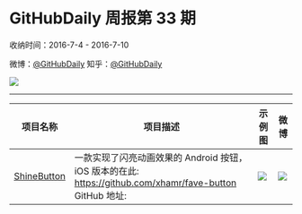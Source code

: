 # GitHubDaily 周报第 33 期

收纳时间：2016-7-4 - 2016-7-10

微博：[@GitHubDaily](https://weibo.com/GitHubDaily)
知乎：[@GitHubDaily](https://www.zhihu.com/people/githubdaily)

![](https://raw.githubusercontent.com/GitHubDaily/GitHubDaily/master/assets/weixin.png)

---

项目名称 | 项目描述 | 示例图 | 微博
--- | --- | --- | ---
[ShineButton](status.github_url) | 一款实现了闪亮动画效果的 Android 按钮， iOS 版本的在此: https://github.com/xhamr/fave-button GitHub 地址: | ![](http://ww1.sinaimg.cn/large/006fiYtfjw1f5osg58q66g30ci05kdsq.gif) | [![](https://raw.githubusercontent.com/GitHubDaily/GitHubDaily/master/assets/sina_logo.png)](https://weibo.com/5722964389/DEbTBsmyd)

